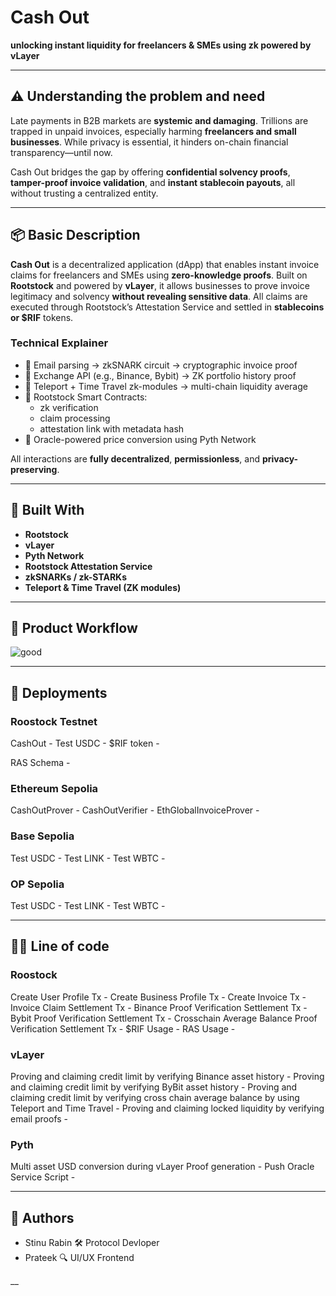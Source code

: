 # Cash Out

**unlocking instant liquidity for freelancers & SMEs using zk powered by vLayer**

---

## ⚠️ Understanding the problem and need

Late payments in B2B markets are **systemic and damaging**. Trillions are trapped in unpaid invoices, especially harming **freelancers and small businesses**. While privacy is essential, it hinders on-chain financial transparency—until now.

Cash Out bridges the gap by offering **confidential solvency proofs**, **tamper-proof invoice validation**, and **instant stablecoin payouts**, all without trusting a centralized entity.

---

## 📦 Basic Description

**Cash Out** is a decentralized application (dApp) that enables instant invoice claims for freelancers and SMEs using **zero-knowledge proofs**. Built on **Rootstock** and powered by **vLayer**, it allows businesses to prove invoice legitimacy and solvency **without revealing sensitive data**. All claims are executed through Rootstock’s Attestation Service and settled in **stablecoins or $RIF** tokens.

### Technical Explainer

- 🔐 Email parsing → zkSNARK circuit → cryptographic invoice proof
- 🏦 Exchange API (e.g., Binance, Bybit) → ZK portfolio history proof
- 🌉 Teleport + Time Travel zk-modules → multi-chain liquidity average
- 📜 Rootstock Smart Contracts:
  - zk verification
  - claim processing
  - attestation link with metadata hash
- 💱 Oracle-powered price conversion using Pyth Network

All interactions are **fully decentralized**, **permissionless**, and **privacy-preserving**.

---

## 🧪 Built With

- **Rootstock**
- **vLayer**
- **Pyth Network**
- **Rootstock Attestation Service**
- **zkSNARKs / zk-STARKs**
- **Teleport & Time Travel (ZK modules)**

---

## 🧠 Product Workflow

![good](https://github.com/user-attachments/assets/ae138b65-98f2-4636-ba11-4bd2d5fc3901)

---

## 📜 Deployments

### Roostock Testnet

CashOut -
Test USDC -
$RIF token -

RAS Schema -

### Ethereum Sepolia

CashOutProver -
CashOutVerifier -
EthGlobalInvoiceProver -

### Base Sepolia

Test USDC -
Test LINK -
Test WBTC -

### OP Sepolia

Test USDC -
Test LINK -
Test WBTC -

---

## 👩‍💻 Line of code

### Roostock

Create User Profile Tx -
Create Business Profile Tx -
Create Invoice Tx -
Invoice Claim Settlement Tx -
Binance Proof Verification Settlement Tx -
Bybit Proof Verification Settlement Tx -
Crosschain Average Balance Proof Verification Settlement Tx -
$RIF Usage -
RAS Usage -

### vLayer

Proving and claiming credit limit by verifying Binance asset history -
Proving and claiming credit limit by verifying ByBit asset history -
Proving and claiming credit limit by verifying cross chain average balance by using Teleport and Time Travel -
Proving and claiming locked liquidity by verifying email proofs -

### Pyth

Multi asset USD conversion during vLayer Proof generation -
Push Oracle Service Script -

---

## 👤 Authors

- Stinu Rabin 🛠️ Protocol Devloper 
- Prateek 🔍 UI/UX Frontend

__
